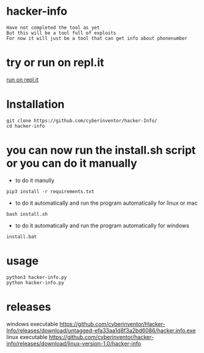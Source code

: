 # hacker-info
```
Have not completed the tool as yet
But this will be a tool full of exploits
For now it will just be a tool that can get info about phonenumber
```

# try or run on repl.it
<a href="https://hacker-info.shadowbrokers.repl.run"/>run on repl.it</a>
# Installation
```
git clone https://github.com/cyberinventor/hacker-Info/
cd hacker-info
```
# you can now run the install.sh script or you can do it manually
* to do it manully
```
pip3 install -r requirements.txt
```
* to do it automatically and run the program automatically for linux or mac
```
bash install.sh
```
* to do it automatically and run the program automatically for windows
```
install.bat
```
# usage
```
python3 hacker-info.py
python hacker-info.py
```

# releases

windows executable https://github.com/cyberinventor/Hacker-Info/releases/download/untagged-efa33aa1d8f3a2bd6086/hacker.info.exe
<br/>
linux executable https://github.com/cyberinventor/hacker-info/releases/download/linux-version-1.0/hacker-info
